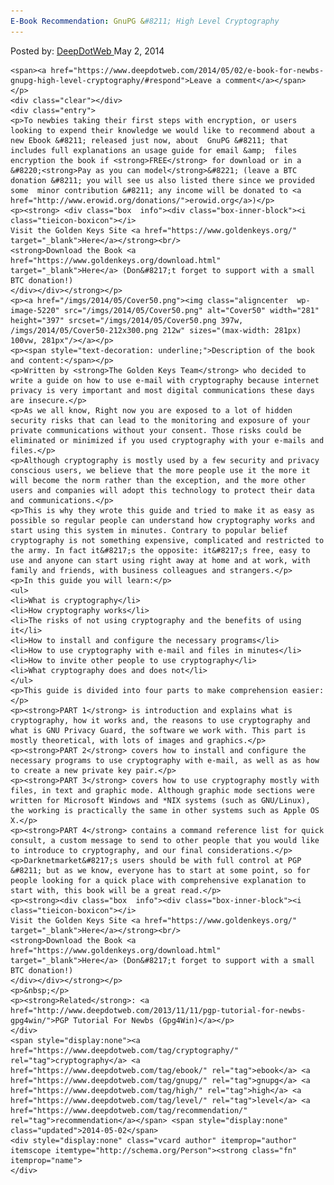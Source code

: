 ```yaml
---
E-Book Recommendation: GnuPG &#8211; High Level Cryptography
---
```

<article class="post-listing post-5219 post type-post status-publish format-standard has-post-thumbnail hentry  tag-cryptography tag-ebook tag-gnupg tag-high tag-level tag-recommendation">
    <div class="post-inner">
        <span>Posted by: <a href="https://www.deepdotweb.com/author/admin/" title="">DeepDotWeb </a></span>
    <span>May 2, 2014</span>
    
    <span><a href="https://www.deepdotweb.com/2014/05/02/e-book-for-newbs-gnupg-high-level-cryptography/#respond">Leave a comment</a></span>
    </p>
    <div class="clear"></div>
    <div class="entry">
    <p>To newbies taking their first steps with encryption, or users looking to expend their knowledge we would like to recommend about a new Ebook &#8211; released just now, about  GnuPG &#8211; that includes full explanations an usage guide for email &amp;  files encryption the book if <strong>FREE</strong> for download or in a &#8220;<strong>Pay as you can model</strong>&#8221; (leave a BTC donation &#8211; you will see us also listed there since we provided some  minor contribution &#8211; any income will be donated to <a href="http://www.erowid.org/donations/">erowid.org</a>)</p>
    <p><strong> <div class="box  info"><div class="box-inner-block"><i class="tieicon-boxicon"></i>
    Visit the Golden Keys Site <a href="https://www.goldenkeys.org/" target="_blank">Here</a></strong><br/>
    <strong>Download the Book <a href="https://www.goldenkeys.org/download.html" target="_blank">Here</a> (Don&#8217;t forget to support with a small BTC donation!)
    </div></div></strong></p>
    <p><a href="/imgs/2014/05/Cover50.png"><img class="aligncenter  wp-image-5220" src="/imgs/2014/05/Cover50.png" alt="Cover50" width="281" height="397" srcset="/imgs/2014/05/Cover50.png 397w, /imgs/2014/05/Cover50-212x300.png 212w" sizes="(max-width: 281px) 100vw, 281px"/></a></p>
    <p><span style="text-decoration: underline;">Description of the book and content:</span></p>
    <p>Written by <strong>The Golden Keys Team</strong> who decided to write a guide on how to use e-mail with cryptography because internet privacy is very important and most digital communications these days are insecure.</p>
    <p>As we all know, Right now you are exposed to a lot of hidden security risks that can lead to the monitoring and exposure of your private communications without your consent. Those risks could be eliminated or minimized if you used cryptography with your e-mails and files.</p>
    <p>Although cryptography is mostly used by a few security and privacy conscious users, we believe that the more people use it the more it will become the norm rather than the exception, and the more other users and companies will adopt this technology to protect their data and communications.</p>
    <p>This is why they wrote this guide and tried to make it as easy as possible so regular people can understand how cryptography works and start using this system in minutes. Contrary to popular belief cryptography is not something expensive, complicated and restricted to the army. In fact it&#8217;s the opposite: it&#8217;s free, easy to use and anyone can start using right away at home and at work, with family and friends, with business colleagues and strangers.</p>
    <p>In this guide you will learn:</p>
    <ul>
    <li>What is cryptography</li>
    <li>How cryptography works</li>
    <li>The risks of not using cryptography and the benefits of using it</li>
    <li>How to install and configure the necessary programs</li>
    <li>How to use cryptography with e-mail and files in minutes</li>
    <li>How to invite other people to use cryptography</li>
    <li>What cryptography does and does not</li>
    </ul>
    <p>This guide is divided into four parts to make comprehension easier:</p>
    <p><strong>PART 1</strong> is introduction and explains what is cryptography, how it works and, the reasons to use cryptography and what is GNU Privacy Guard, the software we work with. This part is mostly theoretical, with lots of images and graphics.</p>
    <p><strong>PART 2</strong> covers how to install and configure the necessary programs to use cryptography with e-mail, as well as as how to create a new private key pair.</p>
    <p><strong>PART 3</strong> covers how to use cryptography mostly with files, in text and graphic mode. Although graphic mode sections were written for Microsoft Windows and *NIX systems (such as GNU/Linux), the working is practically the same in other systems such as Apple OS X.</p>
    <p><strong>PART 4</strong> contains a command reference list for quick consult, a custom message to send to other people that you would like to introduce to cryptography, and our final considerations.</p>
    <p>Darknetmarket&#8217;s users should be with full control at PGP &#8211; but as we know, everyone has to start at some point, so for people looking for a quick place with comprehensive explanation to start with, this book will be a great read.</p>
    <p><strong><div class="box  info"><div class="box-inner-block"><i class="tieicon-boxicon"></i>
    Visit the Golden Keys Site <a href="https://www.goldenkeys.org/" target="_blank">Here</a></strong><br/>
    <strong>Download the Book <a href="https://www.goldenkeys.org/download.html" target="_blank">Here</a> (Don&#8217;t forget to support with a small BTC donation!)
    </div></div></strong></p>
    <p>&nbsp;</p>
    <p><strong>Related</strong>: <a href="http://www.deepdotweb.com/2013/11/11/pgp-tutorial-for-newbs-gpg4win/">PGP Tutorial For Newbs (Gpg4Win)</a></p>
    </div>
    <span style="display:none"><a href="https://www.deepdotweb.com/tag/cryptography/" rel="tag">cryptography</a> <a href="https://www.deepdotweb.com/tag/ebook/" rel="tag">ebook</a> <a href="https://www.deepdotweb.com/tag/gnupg/" rel="tag">gnupg</a> <a href="https://www.deepdotweb.com/tag/high/" rel="tag">high</a> <a href="https://www.deepdotweb.com/tag/level/" rel="tag">level</a> <a href="https://www.deepdotweb.com/tag/recommendation/" rel="tag">recommendation</a></span> <span style="display:none" class="updated">2014-05-02</span>
    <div style="display:none" class="vcard author" itemprop="author" itemscope itemtype="http://schema.org/Person"><strong class="fn" itemprop="name">
    </div>
</article>

